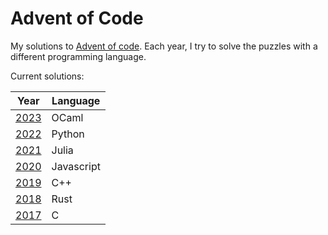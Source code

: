 # Advent of Code

My solutions to [Advent of code](https://adventofcode.com/).
Each year, I try to solve the puzzles with a different programming language.

Current solutions:

| Year           | Language   |
| -------------- | ---------- |
| [2023](/2023/) | OCaml      |
| [2022](/2022/) | Python     |
| [2021](/2021/) | Julia      |
| [2020](/2020/) | Javascript |
| [2019](/2019/) | C++        |
| [2018](/2018/) | Rust       |
| [2017](/2017/) | C          |
